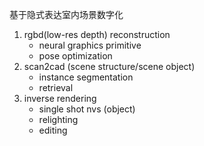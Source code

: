 基于隐式表达室内场景数字化

1. rgbd(low-res depth) reconstruction
    - neural graphics primitive
    - pose optimization
2. scan2cad (scene structure/scene object)
    - instance segmentation
    - retrieval
3. inverse rendering
    - single shot nvs (object)
    - relighting
    - editing
